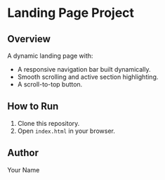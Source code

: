 # Landing Page Project

## Overview
A dynamic landing page with:
- A responsive navigation bar built dynamically.
- Smooth scrolling and active section highlighting.
- A scroll-to-top button.

## How to Run
1. Clone this repository.
2. Open `index.html` in your browser.

## Author
Your Name
